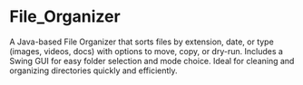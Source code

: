 # File_Organizer
A Java-based File Organizer that sorts files by extension, date, or type (images, videos, docs) with options to move, copy, or dry-run. Includes a Swing GUI for easy folder selection and mode choice. Ideal for cleaning and organizing directories quickly and efficiently.
